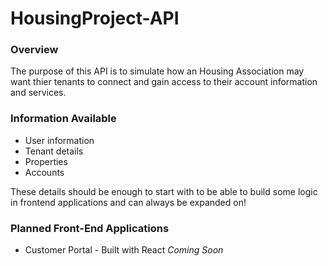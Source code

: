 # HousingProject-API

### Overview
The purpose of this API is to simulate how an Housing Association may want thier tenants to connect and gain access to their account information and services. 

### Information Available
- User information
- Tenant details
- Properties
- Accounts

These details should be enough to start with to be able to build some logic in frontend applications and can always be expanded on!

### Planned Front-End Applications
- Customer Portal - Built with React *Coming Soon*

